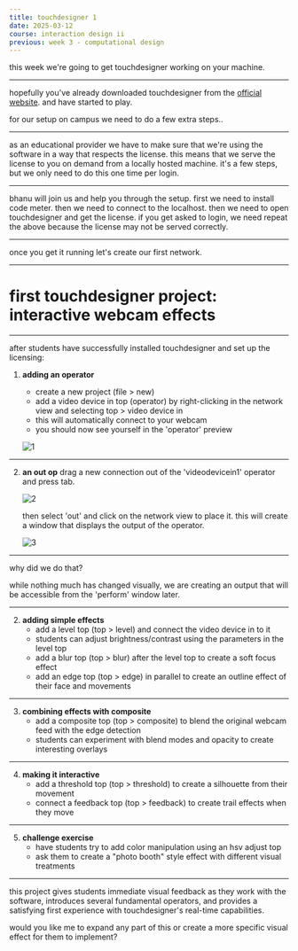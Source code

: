 ```yaml
---
title: touchdesigner 1
date: 2025-03-12
course: interaction design ii
previous: week 3 - computational design
---
```


this week we're going to get touchdesigner working on your machine. 

---

hopefully you've already downloaded touchdesigner from the [official website](https://derivative.ca/download). and have started to play.

for our setup on campus we need to do a few extra steps.. 

---
as an educational provider we have to make sure that we're using the software in a way that respects the license. this means that we serve the license to you on demand from a locally hosted machine. it's a few steps, but we only need to do this one time per login. 

---

bhanu will join us and help you through the setup. 
first we need to install code meter.
then we need to connect to the localhost. 
then we need to open touchdesigner and get the license. 
if you get asked to login, we need repeat the above because the license may not be served correctly.

---

once you get it running let's create our first network.

---

# first touchdesigner project: interactive webcam effects

---

after students have successfully installed touchdesigner and set up the licensing:

1. **adding an operator**
   * create a new project (file > new)
   * add a video device in top (operator) by right-clicking in the network view and selecting top > video device in
   * this will automatically connect to your webcam
   * you should now see yourself in the 'operator' preview

   ![1](https://d2w9rnfcy7mm78.cloudfront.net/35040418/original_de4cd49933117e51182e5ba12625c9be.png?1741297696?bc=0)


---



2. **an out op**
  drag a new connection out of the 'videodevicein1' operator and press tab.

   ![2](https://d2w9rnfcy7mm78.cloudfront.net/35040416/original_dc781df28f234cbf7534bd9d631c4916.png?1741297696?bc=0)

    then select 'out' and click on the network view to place it. this will create a window that displays the output of the operator.

   ![3](https://d2w9rnfcy7mm78.cloudfront.net/35040417/original_4f45d5d16a0b8f9a7e10f6e91fca423c.png?1741297696?bc=0)

---

why did we do that?

while nothing much has changed visually,
we are creating an output that will be accessible from the 'perform' window later. 

---



2. **adding simple effects**
   * add a level top (top > level) and connect the video device in to it
   * students can adjust brightness/contrast using the parameters in the level top
   * add a blur top (top > blur) after the level top to create a soft focus effect
   * add an edge top (top > edge) in parallel to create an outline effect of their face and movements

---   

3. **combining effects with composite**
   * add a composite top (top > composite) to blend the original webcam feed with the edge detection
   * students can experiment with blend modes and opacity to create interesting overlays
---

4. **making it interactive**
   * add a threshold top (top > threshold) to create a silhouette from their movement
   * connect a feedback top (top > feedback) to create trail effects when they move
---
5. **challenge exercise**
   * have students try to add color manipulation using an hsv adjust top
   * ask them to create a "photo booth" style effect with different visual treatments
---

this project gives students immediate visual feedback as they work with the software, introduces several fundamental operators, and provides a satisfying first experience with touchdesigner's real-time capabilities.

would you like me to expand any part of this or create a more specific visual effect for them to implement?
